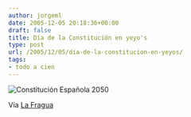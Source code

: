 ```yaml
---
author: jorgeml
date: 2005-12-05 20:18:36+00:00
draft: false
title: Día de la Constitución en yeyo's
type: post
url: /2005/12/05/dia-de-la-constitucion-en-yeyos/
tags:
- todo a cien
---
```


![Constitución Española 2050](http://static.flickr.com/26/66550974_70a48c9c2b.jpg)


Vía [La Fragua](http://lafragua.blogspot.com/2005/12/la-constitucin-en-el-ao-2050.html)
